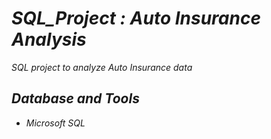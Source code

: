 # *SQL_Project : Auto Insurance Analysis*

*SQL project to analyze Auto Insurance data*


## *Database and Tools*
* *Microsoft SQL*
